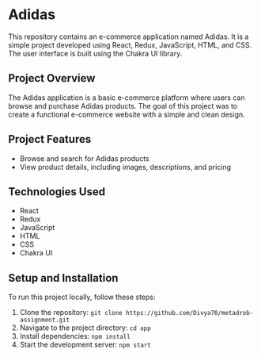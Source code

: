 # Adidas

This repository contains an e-commerce application named Adidas. It is a simple project developed using React, Redux, JavaScript, HTML, and CSS. The user interface is built using the Chakra UI library.

## Project Overview

The Adidas application is a basic e-commerce platform where users can browse and purchase Adidas products. The goal of this project was to create a functional e-commerce website with a simple and clean design.

## Project Features

- Browse and search for Adidas products
- View product details, including images, descriptions, and pricing

## Technologies Used

- React
- Redux
- JavaScript
- HTML
- CSS
- Chakra UI

## Setup and Installation

To run this project locally, follow these steps:

1. Clone the repository: `git clone https://github.com/Divya70/metadrob-assignment.git`
2. Navigate to the project directory: `cd app`
3. Install dependencies: `npm install`
4. Start the development server: `npm start`
